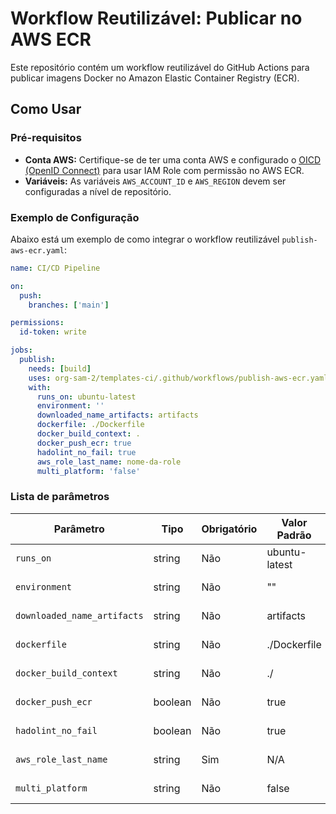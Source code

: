 # Workflow Reutilizável: Publicar no AWS ECR

Este repositório contém um workflow reutilizável do GitHub Actions para publicar imagens Docker no Amazon Elastic Container Registry (ECR).

## Como Usar

### Pré-requisitos

- **Conta AWS:** Certifique-se de ter uma conta AWS e configurado o [OICD (OpenID Connect)](https://docs.github.com/en/actions/security-for-github-actions/security-hardening-your-deployments/configuring-openid-connect-in-amazon-web-services)
 para usar IAM Role com permissão no AWS ECR.
- **Variáveis:** As variáveis `AWS_ACCOUNT_ID` e `AWS_REGION` devem ser configuradas a nível de repositório.

### Exemplo de Configuração

  Abaixo está um exemplo de como integrar o workflow reutilizável `publish-aws-ecr.yaml`:

  ```yaml
  name: CI/CD Pipeline

  on:
    push:
      branches: ['main']

  permissions:
    id-token: write

  jobs:
    publish:
      needs: [build]
      uses: org-sam-2/templates-ci/.github/workflows/publish-aws-ecr.yaml@main
      with:
        runs_on: ubuntu-latest
        environment: ''
        downloaded_name_artifacts: artifacts
        dockerfile: ./Dockerfile
        docker_build_context: .
        docker_push_ecr: true
        hadolint_no_fail: true
        aws_role_last_name: nome-da-role
        multi_platform: 'false'
```

### Lista de parâmetros

| Parâmetro               | Tipo    | Obrigatório | Valor Padrão     | Descrição                                                                                                                                                       |
|-------------------------|---------|-------------|------------------|-----------------------------------------------------------------------------------------------------------------------------------------------------------------|
| `runs_on`               | string  | Não         | ubuntu-latest    | Especifica o tipo de runner no qual o job será executado.                                                                                                        |
| `environment`           | string  | Não         | ""               | Define o contexto do ambiente para o job, como produção ou staging.                                                                                              |
| `downloaded_name_artifacts` | string  | Não         | artifacts         | Define o nome do diretório onde os artefatos serão baixados.                                                                                                     |
| `dockerfile`            | string  | Não         | ./Dockerfile      | Especifica o caminho para o Dockerfile usado para construir a imagem Docker.                                                                                     |
| `docker_build_context`  | string  | Não         | ./               | Define o diretório de contexto de build para o processo de build do Docker.                                                                                      |
| `docker_push_ecr`       | boolean | Não         | true             | Determina se a imagem Docker construída deve ser enviada para o AWS ECR.                                                                                         |
| `hadolint_no_fail`      | boolean | Não         | true             | Configura a ação Hadolint para falhar o workflow em erros de linting se definido como false.                                                                     |
| `aws_role_last_name`    | string  | Sim         | N/A              | Especifica o último nome da role IAM criada no formato `arn:aws:iam::AWS_ACCOUNT_ID:role/AWS_ROLE_LAST_NAME`.                                                    |
| `multi_platform`        | string  | Não         | false            | Indica se deve construir para múltiplas plataformas (linux/amd64, linux/arm64) quando definido como true.                                                        |
